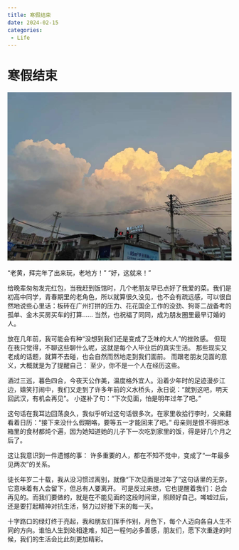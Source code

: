 ```yaml
---
title: 寒假结束
date: 2024-02-15
categories:
 - Life
---
```



# 寒假结束

![mmexport1708252365937](./assets/mmexport1708252365937.jpg)

“老黄，拜完年了出来玩，老地方！” “好，这就来！” 

给晚辈匆匆发完红包，当我赶到饭馆时，几个老朋友早已点好了我爱的菜。我们是初高中同学，青春期里的老角色，所以就算很久没见，也不会有疏远感，可以很自然地说些心里话：板砖在广州打拼的压力、花花国企工作的没劲、狗哥二战备考的孤单、金木买房买车的打算...... 当然，也祝福了同同，成为朋友圈里最早订婚的人。 

放在几年前，我可能会有种“没想到我们还是变成了乏味的大人”的挫败感。 但现在我只觉得，不聊这些聊什么呢，这就是每个人毕业后的真实生活。 那些现实又老成的话题，就算不去碰，也会自然而然地走到我们面前。 而跟老朋友见面的意义，大概就是为了提醒自己： 至少，你不是一个人在经历这些。 

酒过三巡，暮色四合，今夜天公作美，温度格外宜人。沿着少年时的足迹漫步江边，嬉笑打闹中，我们又走到了许多年前的义水桥头，永日说：“就到这吧，明天回武汉，有机会再见”。 小遂补了句：“下次见面，怕是明年过年了吧。” 

这句话在我耳边回荡良久，我似乎听过这句话很多次。在家里收拾行李时，父亲翻看着日历：“接下来没什么假期咯，要等五一才能回来了吧。” 母亲则是恨不得把冰箱里的食材都炖个遍，因为她知道她的儿子下一次吃到家里的饭，得是好几个月之后了。 

这让我意识到一件遗憾的事： 许多重要的人，都在不知不觉中，变成了“一年最多见两次”的关系。 

徒长年岁二十载，我从没习惯过离别，就像“下次见面是过年了”这句话里的无奈， 它意味着有人会留下，但总有人要离开。 可是反过来想，它也提醒着我们：总会再见的。而我们要做的，就是在不能见面的这段时间里，照顾好自己。唏嘘过后，还是要打起精神对抗生活，努力过好接下来的每一天。 

十字路口的绿灯终于亮起，我和朋友们挥手作别，月色下，每个人迈向各自人生不同的方向。谁怕人生到处相逢难，知己一程何必多善感，朋友们，愿下次重逢的时候，我们的生活会比此刻更加精彩。

